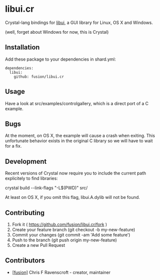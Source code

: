 # libui.cr

Crystal-lang bindings for [libui](https://github.com/andlabs/libui), a GUI library for Linux, OS X and Windows.

(well, forget about Windows for now, this is Crystal)

## Installation

Add these package to your dependencies in shard.yml:

    dependencies:
      libui:
        github: fusion/libui.cr


## Usage

Have a look at src/examples/controlgallery, which is a direct port of a C example.

## Bugs

At the moment, on OS X, the example will cause a crash when exiting.
This unfortunate behavior exists in the original C library so we will have to wait for a fix.

## Development

Recent versions of Crystal now require you to include the current path explicitely to find libraries:

   crystal build --link-flags "-L$(PWD)" src/<your code>

At least on OS X, if you omit this flag, libui.A.dylib will not be found.

## Contributing

1. Fork it ( https://github.com/fusion/libui.cr/fork )
2. Create your feature branch (git checkout -b my-new-feature)
3. Commit your changes (git commit -am 'Add some feature')
4. Push to the branch (git push origin my-new-feature)
5. Create a new Pull Request

## Contributors

- [[fusion]](https://github.com/fusion) Chris F Ravenscroft - creator, maintainer
